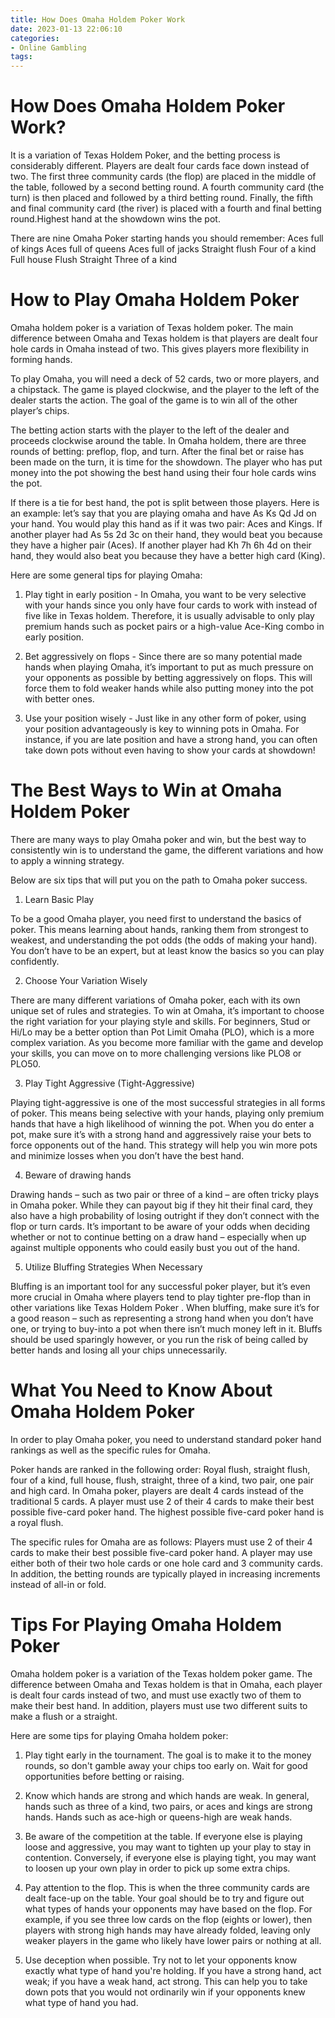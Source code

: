 ```yaml
---
title: How Does Omaha Holdem Poker Work
date: 2023-01-13 22:06:10
categories:
- Online Gambling
tags:
---
```



#  How Does Omaha Holdem Poker Work?

It is a variation of Texas Holdem Poker, and the betting process is considerably different. Players are dealt four cards face down instead of two. The first three community cards (the flop) are placed in the middle of the table, followed by a second betting round. A fourth community card (the turn) is then placed and followed by a third betting round. Finally, the fifth and final community card (the river) is placed with a fourth and final betting round.Highest hand at the showdown wins the pot.

There are nine Omaha Poker starting hands you should remember:
Aces full of kings 
Aces full of queens 
Aces full of jacks 
Straight flush 
Four of a kind 
Full house 
Flush 
Straight 
Three of a kind

#  How to Play Omaha Holdem Poker

Omaha holdem poker is a variation of Texas holdem poker. The main difference between Omaha and Texas holdem is that players are dealt four hole cards in Omaha instead of two. This gives players more flexibility in forming hands.

To play Omaha, you will need a deck of 52 cards, two or more players, and a chipstack. The game is played clockwise, and the player to the left of the dealer starts the action. The goal of the game is to win all of the other player’s chips.

The betting action starts with the player to the left of the dealer and proceeds clockwise around the table. In Omaha holdem, there are three rounds of betting: preflop, flop, and turn. After the final bet or raise has been made on the turn, it is time for the showdown. The player who has put money into the pot showing the best hand using their four hole cards wins the pot.

If there is a tie for best hand, the pot is split between those players. Here is an example: let’s say that you are playing omaha and have As Ks Qd Jd on your hand. You would play this hand as if it was two pair: Aces and Kings. If another player had As 5s 2d 3c on their hand, they would beat you because they have a higher pair (Aces). If another player had Kh 7h 6h 4d on their hand, they would also beat you because they have a better high card (King).

Here are some general tips for playing Omaha:

1) Play tight in early position - In Omaha, you want to be very selective with your hands since you only have four cards to work with instead of five like in Texas holdem. Therefore, it is usually advisable to only play premium hands such as pocket pairs or a high-value Ace-King combo in early position.

2) Bet aggressively on flops - Since there are so many potential made hands when playing Omaha, it’s important to put as much pressure on your opponents as possible by betting aggressively on flops. This will force them to fold weaker hands while also putting money into the pot with better ones.

3) Use your position wisely - Just like in any other form of poker, using your position advantageously is key to winning pots in Omaha. For instance, if you are late position and have a strong hand, you can often take down pots without even having to show your cards at showdown!

#  The Best Ways to Win at Omaha Holdem Poker

There are many ways to play Omaha poker and win, but the best way to consistently win is to understand the game, the different variations and how to apply a winning strategy.

Below are six tips that will put you on the path to Omaha poker success.

1. Learn Basic Play

To be a good Omaha player, you need first to understand the basics of poker. This means learning about hands, ranking them from strongest to weakest, and understanding the pot odds (the odds of making your hand). You don’t have to be an expert, but at least know the basics so you can play confidently.

2. Choose Your Variation Wisely

There are many different variations of Omaha poker, each with its own unique set of rules and strategies. To win at Omaha, it’s important to choose the right variation for your playing style and skills. For beginners, Stud or Hi/Lo may be a better option than Pot Limit Omaha (PLO), which is a more complex variation. As you become more familiar with the game and develop your skills, you can move on to more challenging versions like PLO8 or PLO50.

3. Play Tight Aggressive (Tight-Aggressive)

Playing tight-aggressive is one of the most successful strategies in all forms of poker. This means being selective with your hands, playing only premium hands that have a high likelihood of winning the pot. When you do enter a pot, make sure it’s with a strong hand and aggressively raise your bets to force opponents out of the hand. This strategy will help you win more pots and minimize losses when you don’t have the best hand.

4. Beware of drawing hands

Drawing hands – such as two pair or three of a kind – are often tricky plays in Omaha poker. While they can payout big if they hit their final card, they also have a high probability of losing outright if they don’t connect with the flop or turn cards. It’s important to be aware of your odds when deciding whether or not to continue betting on a draw hand – especially when up against multiple opponents who could easily bust you out of the hand.

5. Utilize Bluffing Strategies When Necessary

Bluffing is an important tool for any successful poker player, but it’s even more crucial in Omaha where players tend to play tighter pre-flop than in other variations like Texas Holdem Poker . When bluffing, make sure it’s for a good reason – such as representing a strong hand when you don’t have one, or trying to buy-into a pot when there isn’t much money left in it. Bluffs should be used sparingly however, or you run the risk of being called by better hands and losing all your chips unnecessarily.

#  What You Need to Know About Omaha Holdem Poker

In order to play Omaha poker, you need to understand standard poker hand rankings as well as the specific rules for Omaha.

Poker hands are ranked in the following order: Royal flush, straight flush, four of a kind, full house, flush, straight, three of a kind, two pair, one pair and high card. In Omaha poker, players are dealt 4 cards instead of the traditional 5 cards. A player must use 2 of their 4 cards to make their best possible five-card poker hand. The highest possible five-card poker hand is a royal flush.

The specific rules for Omaha are as follows: Players must use 2 of their 4 cards to make their best possible five-card poker hand. A player may use either both of their two hole cards or one hole card and 3 community cards. In addition, the betting rounds are typically played in increasing increments instead of all-in or fold.

#  Tips For Playing Omaha Holdem Poker

Omaha holdem poker is a variation of the Texas holdem poker game. The difference between Omaha and Texas holdem is that in Omaha, each player is dealt four cards instead of two, and must use exactly two of them to make their best hand. In addition, players must use two different suits to make a flush or a straight.

Here are some tips for playing Omaha holdem poker:

1) Play tight early in the tournament. The goal is to make it to the money rounds, so don't gamble away your chips too early on. Wait for good opportunities before betting or raising.

2) Know which hands are strong and which hands are weak. In general, hands such as three of a kind, two pairs, or aces and kings are strong hands. Hands such as ace-high or queens-high are weak hands.

3) Be aware of the competition at the table. If everyone else is playing loose and aggressive, you may want to tighten up your play to stay in contention. Conversely, if everyone else is playing tight, you may want to loosen up your own play in order to pick up some extra chips.

4) Pay attention to the flop. This is when the three community cards are dealt face-up on the table. Your goal should be to try and figure out what types of hands your opponents may have based on the flop. For example, if you see three low cards on the flop (eights or lower), then players with strong high hands may have already folded, leaving only weaker players in the game who likely have lower pairs or nothing at all.

5) Use deception when possible. Try not to let your opponents know exactly what type of hand you're holding. If you have a strong hand, act weak; if you have a weak hand, act strong. This can help you to take down pots that you would not ordinarily win if your opponents knew what type of hand you had.